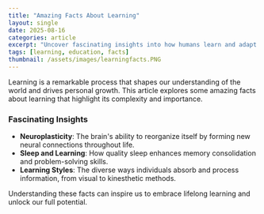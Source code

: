 ```yaml
---
title: "Amazing Facts About Learning"
layout: single
date: 2025-08-16
categories: article
excerpt: "Uncover fascinating insights into how humans learn and adapt."
tags: [learning, education, facts]
thumbnail: /assets/images/learningfacts.PNG
---
```


Learning is a remarkable process that shapes our understanding of the world and drives personal growth. This article explores some amazing facts about learning that highlight its complexity and importance.

### Fascinating Insights
- **Neuroplasticity**: The brain's ability to reorganize itself by forming new neural connections throughout life.
- **Sleep and Learning**: How quality sleep enhances memory consolidation and problem-solving skills.
- **Learning Styles**: The diverse ways individuals absorb and process information, from visual to kinesthetic methods.

Understanding these facts can inspire us to embrace lifelong learning and unlock our full potential.
